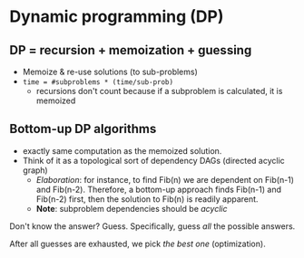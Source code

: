 # Dynamic programming (DP)

## DP = recursion + memoization + guessing

- Memoize & re-use solutions (to sub-problems)
- `time = #subproblems * (time/sub-prob)`
  - recursions don't count because if a subproblem is calculated, it is memoized

## Bottom-up DP algorithms

- exactly same computation as the memoized solution. 
- Think of it as a topological sort of dependency DAGs (directed acyclic graph)
  - *Elaboration*: for instance, to find Fib(n) we are dependent on Fib(n-1) and Fib(n-2). Therefore, a bottom-up approach finds Fib(n-1) and Fib(n-2) first, then the solution to Fib(n) is readily apparent. 
  - **Note**: subproblem dependencies should be *acyclic*

Don't know the answer? Guess. Specifically, guess *all* the possible answers.

After all guesses are exhausted, we pick *the best one* (optimization). 